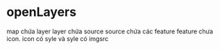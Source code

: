 # openLayers

map chứa layer
layer chứa source
source chứa các feature
feature chưa icon. icon có syle và syle có imgsrc
